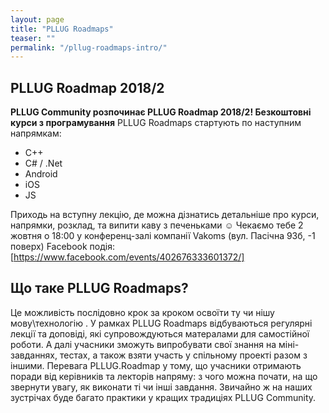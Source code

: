 ```yaml
---
layout: page
title: "PLLUG Roadmaps"
teaser: ""
permalink: "/pllug-roadmaps-intro/"
---
```


## PLLUG Roadmap 2018/2

**PLLUG Community розпочинає PLLUG Roadmap 2018/2! Безкоштовні курси з програмування**
PLLUG Roadmaps стартують по наступним напрямкам:
- C++
- C# / .Net
- Android
- iOS
- JS

Приходь на вступну лекцію, де можна дізнатись детальніше про курси, напрямки, розклад, та випити каву з печеньками ☺️
Чекаємо тебе 2 жовтня о 18:00 у конференц-залі компанії Vakoms
(вул. Пасічна 93б, -1 поверх)
Facebook подія: [https://www.facebook.com/events/402676333601372/]
 
## Що таке PLLUG Roadmaps?

Це можливість послідовно крок за кроком освоїти ту чи нішу мову\технологію . У рамках PLLUG Roadmaps відбуваються регулярні лекції та доповіді, які супровождуються матералами для самостійної роботи. А далі учасники зможуть випробувати свої знання на міні-завданнях, тестах, а також взяти участь у спільному проекті разом з іншими. Перевага PLLUG.Roadmap у тому, що учасники отримають поради від керівників та лекторів напряму: з чого можна почати, на що звернути увагу, як виконати ті чи інші завдання. Звичайно ж на наших зустрічах буде багато практики у кращих традиціях PLLUG Community.